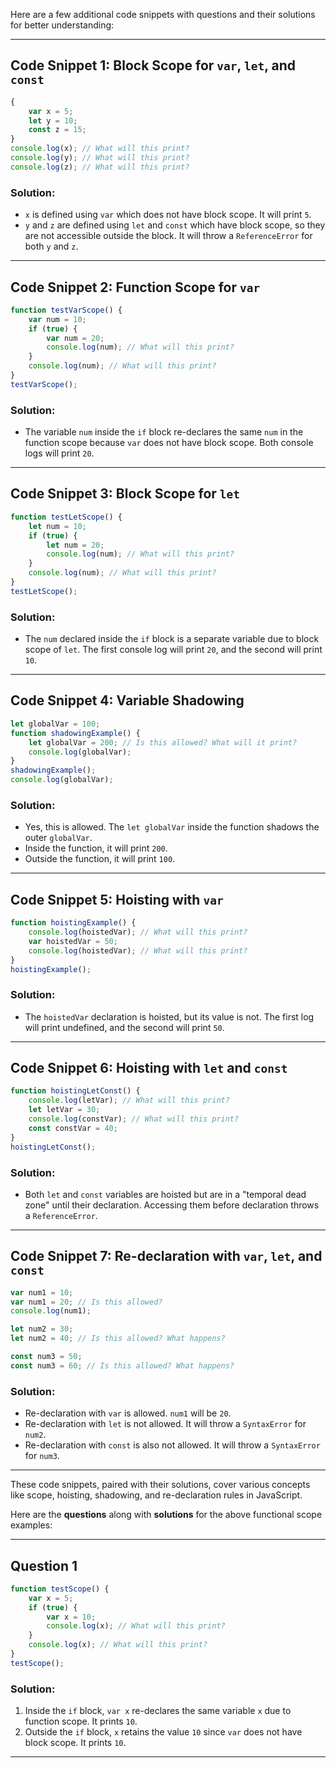 Here are a few additional code snippets with questions and their solutions for better understanding:
***
## Code Snippet 1: Block Scope for `var`, `let`, and `const`

```js
{
    var x = 5;
    let y = 10;
    const z = 15;
}
console.log(x); // What will this print?
console.log(y); // What will this print?
console.log(z); // What will this print?
```

### Solution:
- `x` is defined using `var` which does not have block scope. It will print `5`.
- `y` and `z` are defined using `let` and `const` which have block scope, so they are not accessible outside the block. It will throw a `ReferenceError` for both `y` and `z`.
***
## Code Snippet 2: Function Scope for `var`

```js
function testVarScope() {
    var num = 10;
    if (true) {
        var num = 20;
        console.log(num); // What will this print?
    }
    console.log(num); // What will this print?
}
testVarScope();
```

### Solution:
- The variable `num` inside the `if` block re-declares the same `num` in the function scope because `var` does not have block scope. Both console logs will print `20`.
***
## Code Snippet 3: Block Scope for `let`

```js
function testLetScope() {
    let num = 10;
    if (true) {
        let num = 20;
        console.log(num); // What will this print?
    }
    console.log(num); // What will this print?
}
testLetScope();
```

### Solution:
- The `num` declared inside the `if` block is a separate variable due to block scope of `let`. The first console log will print `20`, and the second will print `10`.
***
## Code Snippet 4: Variable Shadowing

```js
let globalVar = 100;
function shadowingExample() {
    let globalVar = 200; // Is this allowed? What will it print?
    console.log(globalVar);
}
shadowingExample();
console.log(globalVar);
```

### Solution:
- Yes, this is allowed. The `let globalVar` inside the function shadows the outer `globalVar`.
- Inside the function, it will print `200`.
- Outside the function, it will print `100`.
***
## Code Snippet 5: Hoisting with `var`

```js
function hoistingExample() {
    console.log(hoistedVar); // What will this print?
    var hoistedVar = 50;
    console.log(hoistedVar); // What will this print?
}
hoistingExample();
```

### Solution:
- The `hoistedVar` declaration is hoisted, but its value is not. The first log will print undefined, and the second will print `50`.
***
## Code Snippet 6: Hoisting with `let` and `const`

```js
function hoistingLetConst() {
    console.log(letVar); // What will this print?
    let letVar = 30;
    console.log(constVar); // What will this print?
    const constVar = 40;
}
hoistingLetConst();
```

### Solution:
- Both `let` and `const` variables are hoisted but are in a "temporal dead zone" until their declaration. Accessing them before declaration throws a `ReferenceError`.
***
## Code Snippet 7: Re-declaration with `var`, `let`, and `const`

```js
var num1 = 10;
var num1 = 20; // Is this allowed?
console.log(num1);

let num2 = 30;
let num2 = 40; // Is this allowed? What happens?

const num3 = 50;
const num3 = 60; // Is this allowed? What happens?
```

### Solution:
- Re-declaration with `var` is allowed. `num1` will be `20`.
- Re-declaration with `let` is not allowed. It will throw a `SyntaxError` for `num2`.
- Re-declaration with `const` is also not allowed. It will throw a `SyntaxError` for `num3`.
***
These code snippets, paired with their solutions, cover various concepts like scope, hoisting, shadowing, and re-declaration rules in JavaScript.

Here are the **questions** along with **solutions** for the above functional scope examples:
***
## Question 1

```js
function testScope() {
    var x = 5;
    if (true) {
        var x = 10;
        console.log(x); // What will this print?
    }
    console.log(x); // What will this print?
}
testScope();
```

### Solution:
1. Inside the `if` block, `var x` re-declares the same variable `x` due to function scope. It prints `10`.
2. Outside the `if` block, `x` retains the value `10` since `var` does not have block scope. It prints `10`.
***

